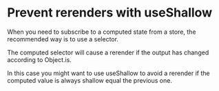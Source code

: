 # Prevent rerenders with useShallow

When you need to subscribe to a computed state from a store, the recommended way is to use a selector.

The computed selector will cause a rerender if the output has changed according to Object.is.

In this case you might want to use useShallow to avoid a rerender if the computed value is always shallow equal the previous one.
